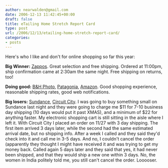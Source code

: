 ```yaml
---
author: nearwalden@gmail.com
date: 2006-12-13 11:42:45+00:00
draft: false
title: eTailing Home Stretch Report Card
type: post
url: /2006/12/13/etailing-home-stretch-report-card/
categories:
- posts
---
```


Here's who I like and don't for online shopping so far this year:





**Big Winner:**  [Zappos](http://www.zappos.com).  Great selection and free shipping. Ordered at 11:00pm, ship confirmation came at 2:30am the same night.  Free shipping on returns, too!





**Doing good:**  [B&H Photo](http://www.bhphotovideo.com/), [Patagonia](http://www.patagonia.com/), [Amazon](http://www.amazon.com/).  Good shopping experience, reasonable shipping rates, good web notifications.





**Big losers:**  [Sundance](http://www.sundancecatalog.com/), [Circuit City](http://www.circuitcity.com/).  I was going to buy something small on Sundance last night and they were going to charge me $11 for 7-10 business day shipping (10 days would put it past XMAS), and a minimum of $22 for anything faster.  My electronic shopping cart is still sitting in the aisle where I left it.  With Circuit City I placed an order on 11/27 with 3 day shipping.  The first item arrived 3 days later, while the second had the same estimated arrival date, but no shipping info.  After a week I called and they said they'd check into it and call me in 3-5 days.  And no, I couldn't cancel the order (apparently they thought I might have received it and was trying to get my money back.  Called again 5 days later and they said that yes, it had never been shipped, and that they would ship a new one within 3 days.  No, the women in India politely told me, you still can't cancel the order.  Looooser.



